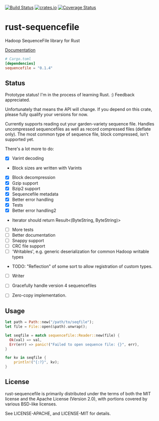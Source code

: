[![Build Status](https://travis-ci.org/Xorlev/rust-sequencefile.svg?branch=master)](https://travis-ci.org/Xorlev/rust-sequencefile)
[![crates.io](http://meritbadge.herokuapp.com/sequencefile)](https://crates.io/crates/sequencefile)
[![Coverage Status](https://coveralls.io/repos/github/Xorlev/rust-sequencefile/badge.svg?branch=master)](https://coveralls.io/github/Xorlev/rust-sequencefile?branch=master)

# rust-sequencefile
Hadoop SequenceFile library for Rust

[Documentation](https://xorlev.github.io/rust-sequencefile/)

```toml
# Cargo.toml
[dependencies]
sequencefile = "0.1.4"
```

## Status
Prototype status! I'm in the process of learning Rust. :) Feedback appreciated.

Unfortunately that means the API will change. If you depend on this crate, please fully qualify your versions
for now.

Currently supports reading out your garden-variety sequence file. Handles uncompressed sequencefiles
as well as record compressed files (deflate only). The most common type of sequence file, block compressed,
isn't supported yet.

There's a lot more to do:
- [X] Varint decoding
 - Block sizes are written with Varints
- [X] Block decompression
- [X] Gzip support
- [X] Bzip2 support
- [X] Sequencefile metadata
- [X] Better error handling
- [X] Tests
- [X] Better error handling2
 - Iterator should return Result<(ByteString, ByteString)>
- [ ] More tests
- [ ] Better documentation
- [ ] Snappy support
- [ ] CRC file support
- [ ] 'Writables', e.g. generic deserialization for common Hadoop writable types
 - TODO: "Reflection" of some sort to allow registration of custom types.
- [ ] Writer
- [ ] Gracefully handle version 4 sequencefiles
- [ ] Zero-copy implementation.


## Usage
```rust
let path = Path::new("/path/to/seqfile");
let file = File::open(&path).unwrap();

let seqfile = match sequencefile::Reader::new(file) {
  Ok(val) => val,
  Err(err) => panic!("Failed to open sequence file: {}", err),
}

for kv in seqfile {
    println!("{:?}", kv);
}
```

## License
rust-sequencefile is primarily distributed under the terms of both the MIT license and the Apache License (Version 2.0),
with portions covered by various BSD-like licenses.

See LICENSE-APACHE, and LICENSE-MIT for details.
